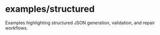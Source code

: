 # examples/structured

Examples highlighting structured JSON generation, validation, and repair workflows.
